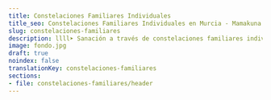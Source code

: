 ```yaml
---
title: Constelaciones Familiares Individuales
title_seo: Constelaciones Familiares Individuales en Murcia - Mamakuna
slug: constelaciones-familiares
description: llll➤ Sanación a través de constelaciones familiares individuales ✅ por Afree.
image: fondo.jpg
draft: true
noindex: false
translationKey: constelaciones-familiares
sections:
- file: constelaciones-familiares/header
---
```

